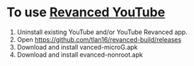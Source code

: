 # To use [Revanced YouTube](https://github.com/revanced)

1. Uninstall existing YouTube and/or YouTube Revanced app.
2. Open https://github.com/tlan16/revanced-build/releases
3. Download and install vanced-microG.apk
4. Download and install evanced-nonroot.apk
